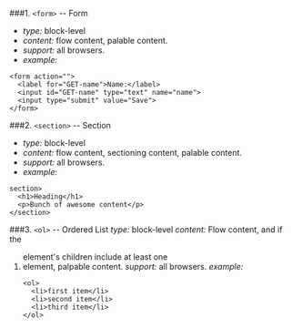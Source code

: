 ###1. `<form>` -- Form
* *type:* block-level  
* *content:*  flow content, palable content.
* *support:*  all browsers.
* *example:* 
```
<form action="">
  <label for="GET-name">Name:</label>
  <input id="GET-name" type="text" name="name">
  <input type="submit" value="Save">
</form>
````

###2. `<section>` -- Section
* *type:* block-level 
* *content:* flow content, sectioning content, palable content. 
* *support:* all browsers.
* *example:*
```
section>
  <h1>Heading</h1>
  <p>Bunch of awesome content</p>
</section>
```

###3. `<ol>` -- Ordered List
*type:* block-level
*content:* Flow content, and if the <ol> element's children include at least one <li> element, palpable content.
*support:* all browsers.
*example:*
```
<ol>
  <li>first item</li>
  <li>second item</li>
  <li>third item</li>
</ol>
```
